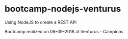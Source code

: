 # bootcamp-nodejs-venturus

Using NodeJS to create a REST API

Bootcamp realized on 06-09-2018 at Venturus - Campinas